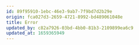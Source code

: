 ```yaml
---
id: 89f95910-1ebc-46e3-9ab7-7f9bd7d2b29e
origin: fca027d3-2659-4721-8992-bd489061048e
title: Error
updated_by: c82a7926-03bd-4bb0-81b3-2109899ea6c9
updated_at: 1659365949
---
```

